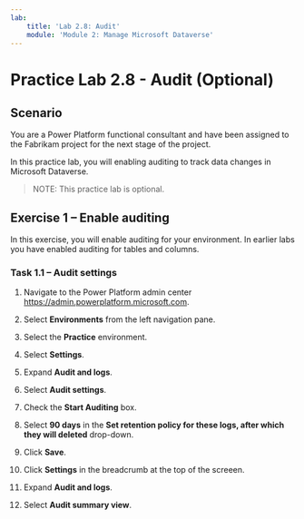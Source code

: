 ```yaml
---
lab:
    title: 'Lab 2.8: Audit'
    module: 'Module 2: Manage Microsoft Dataverse'
---
```


# Practice Lab 2.8 - Audit (Optional)

## Scenario

You are a Power Platform functional consultant and have been assigned to the Fabrikam project for the next stage of the project.

In this practice lab, you will enabling auditing to track data changes in Microsoft Dataverse.

> NOTE: This practice lab is optional.

## Exercise 1 – Enable auditing

In this exercise, you will enable auditing for your environment. In earlier labs you have enabled auditing for tables and columns.

### Task 1.1 – Audit settings

1. Navigate to the Power Platform admin center <https://admin.powerplatform.microsoft.com>.

1. Select **Environments** from the left navigation pane.

1. Select the **Practice** environment.

1. Select **Settings**.

1. Expand **Audit and logs**.

1. Select **Audit settings**.

1. Check the **Start Auditing** box.

1. Select **90 days** in the **Set retention policy for these logs, after which they will deleted** drop-down.

1. Click **Save**.

1. Click **Settings** in the breadcrumb at the top of the screeen.

1. Expand **Audit and logs**.

1. Select **Audit summary view**.
